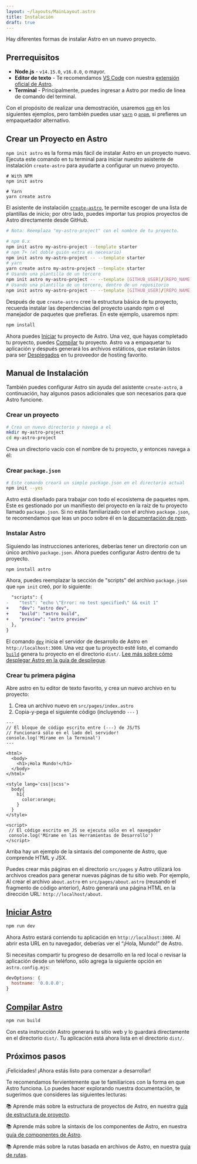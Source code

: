 ```yaml
---
layout: ~/layouts/MainLayout.astro
title: Instalación
draft: true
---
```


Hay diferentes formas de instalar Astro en un nuevo proyecto.

## Prerrequisitos

- **Node.js** - `v14.15.0`, `v16.0.0`, o mayor.
- **Editor de texto** - Te recomendamos [VS Code](https://code.visualstudio.com/) con nuestra [extensión oficial de Astro](https://marketplace.visualstudio.com/items?itemName=astro-build.astro-vscode).
- **Terminal** - Principalmente, puedes ingresar a Astro por medio de linea de comando del terminal.

Con el propósito de realizar una demostración, usaremos [`npm`](https://www.npmjs.com/) en los siguientes ejemplos, pero también puedes usar [`yarn`](https://yarnpkg.com/) o [`pnpm`](https://pnpm.io/), si prefieres un empaquetador alternativo.

## Crear un Proyecto en Astro

`npm init astro` es la forma más fácil de instalar Astro en un proyecto nuevo. Ejecuta este comando en tu terminal para iniciar nuestro asistente de instalación `create-astro` para ayudarte a configurar un nuevo proyecto.

```shell
# With NPM
npm init astro

# Yarn
yarn create astro
```

El asistente de instalación [`create-astro`](https://github.com/withastro/astro/tree/main/packages/create-astro), te permite escoger de una lista de plantillas de inicio; por otro lado, puedes importar tus propios proyectos de Astro directamente desde GitHub.

```bash
# Nota: Reemplaza "my-astro-project" con el nombre de tu proyecto.

# npm 6.x
npm init astro my-astro-project --template starter
# npm 7+ (el doble guión extra es necesario)
npm init astro my-astro-project -- --template starter
# yarn
yarn create astro my-astro-project --template starter
# Usando una plantilla de un tercero
npm init astro my-astro-project -- --template [GITHUB_USER]/[REPO_NAME]
# Usando una plantilla de un tercero, dentro de un repositorio
npm init astro my-astro-project -- --template [GITHUB_USER]/[REPO_NAME]/path/to/template
```

Después de que `create-astro` cree la estructura básica de tu proyecto, recuerda instalar las dependencias del proyecto usando npm o el manejador de paquetes que prefieras. En este ejemplo, usaremos npm:

```bash
npm install
```

Ahora puedes [Iniciar](#start-astro) tu proyecto de Astro. Una vez, que hayas completado tu proyecto, puedes [Compilar](#build-astro) tu proyecto. Astro va a empaquetar tu aplicación y después generará los archivos estáticos, que estarán listos para ser [Desplegados](/es/guides/deploy) en tu proveedor de hosting favorito.

## Manual de Instalación

También puedes configurar Astro sin ayuda del asistente `create-astro`, a continuación, hay algunos pasos adicionales que son necesarios para que Astro funcione.

### Crear un proyecto

```bash
# Crea un nuevo directorio y navega a el
mkdir my-astro-project
cd my-astro-project
```

Crea un directorio vacío con el nombre de tu proyecto, y entonces navega a él:

### Crear `package.json`

```bash
# Este comando creará un simple package.json en el directorio actual
npm init --yes
```

Astro está diseñado para trabajar con todo el ecosistema de paquetes npm. Este es gestionado por un manifiesto del proyecto en la raíz de tu proyecto llamado `package.json`. Si no estás familiarizado con el archivo `package.json`, te recomendamos que leas un poco sobre él en la [documentación de npm](https://docs.npmjs.com/creating-a-package-json-file).

### Instalar Astro

Siguiendo las instrucciones anteriores, deberías tener un directorio con un único archivo `package.json`. Ahora puedes configurar Astro dentro de tu proyecto.

```bash
npm install astro
```

Ahora, puedes reemplazar la sección de "scripts" del archivo `package.json` que `npm init` creó, por lo siguiente:

```diff
  "scripts": {
-    "test": "echo \"Error: no test specified\" && exit 1"
+    "dev": "astro dev",
+    "build": "astro build",
+    "preview": "astro preview"
  },
}
```

El comando [`dev`](#start-astro) inicia el servidor de desarrollo de Astro en `http://localhost:3000`. Una vez que tu proyecto esté listo, el comando [`build`](#build-astro) genera tu proyecto en el directorio `dist/`. [Lee más sobre cómo desplegar Astro en la guía de despliegue](/es/guides/deploy).

### Crear tu primera página

Abre astro en tu editor de texto favorito, y crea un nuevo archivo en tu proyecto:

1. Crea un archivo nuevo en `src/pages/index.astro`
2. Copia-y-pega el siguiente código (incluyendo `---` )

```astro
---
// El bloque de código escrito entre (---) de JS/TS
// Funcionará sólo en el lado del servidor!
console.log('Mírame en la Terminal')
---

<html>
  <body>
    <h1>¡Hola Mundo!</h1>
  </body>
</html>

<style lang='css||scss'>
  body{
    h1{
      color:orange;
    }
  }
</style>

<script>
 // El código escrito en JS se ejecuta sólo en el navegador
 console.log('Mírame en las Herramientas de Desarrollo')
</script>
```

Arriba hay un ejemplo de la sintaxis del componente de Astro, que comprende HTML y JSX.

Puedes crear más páginas en el directorio `src/pages` y Astro utilizará los archivos creados para generar nuevas páginas de tu sitio web. Por ejemplo, Al crear el archivo `about.astro` en `src/pages/about.astro` (reusando el fragmento de código anterior), Astro generará una página HTML en la dirección URL: `http://localhost/about`.

## [Iniciar Astro](#start-astro)

```bash
npm run dev
```

Ahora Astro estará corriendo tu aplicación en `http://localhost:3000`. Al abrir esta URL en tu navegador, deberías ver el “¡Hola, Mundo!” de Astro.

Si necesitas compartir tu progreso de desarrollo en la red local o revisar la aplicación desde un teléfono, sólo agrega la siguiente opción en `astro.config.mjs`:

```js
devOptions: {
  hostname: '0.0.0.0';
}
```

## [Compilar Astro](#build-astro)

```bash
npm run build
```

Con esta instrucción Astro generará tu sitio web y lo guardará directamente en el directorio `dist/`. Tu aplicación está ahora lista en el directorio `dist/`.

## Próximos pasos

¡Felicidades! ¡Ahora estás listo para comenzar a desarrollar!

Te recomendamos fervientemente que te familiarices con la forma en que Astro funciona. Lo puedes hacer explorando nuestra documentación, te sugerimos que consideres las siguientes lecturas:

📚 Aprende más sobre la estructura de proyectos de Astro, en nuestra [guía de estructura de proyecto](/es/core-concepts/project-structure).

📚 Aprende más sobre la sintaxis de los componentes de Astro, en nuestra [guía de componentes de Astro](/es/core-concepts/astro-components).

📚 Aprende más sobre la rutas basada en archivos de Astro, en nuestra [guía de rutas](/es/core-concepts/astro-pages).
